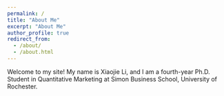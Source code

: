 ```yaml
---
permalink: /
title: "About Me"
excerpt: "About Me"
author_profile: true
redirect_from: 
  - /about/
  - /about.html
---
```



Welcome to my site! My name is Xiaojie Li, and I am a fourth-year Ph.D. Student in Quantitative Marketing at Simon Business School, University of Rochester.
